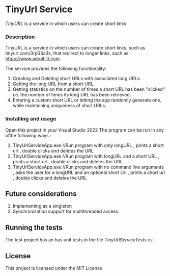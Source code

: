# TinyUrl Service 

*TinyURL* is a service in which users can create short links

### Description

TinyURL is a service in which users can create short links, such as tinyurl.com/3rp36a3s, that redirect to longer links, such as https://www.adroit-tt.com.

The service provides the following functionality: 

1. Creating and Deleting short URLs with associated long URLs.
2. Getting the long URL from a short URL.
3. Getting statistics on the number of times a short URL has been "clicked" i.e. the number of times its long URL has been retrieved.
4. Entering a custom short URL or letting the app randomly generate one, while maintaining uniqueness of short URLs.


### Installing and usage 

Open this project in your Visual Studio 2022 
The program can be run in any ofthe following ways :
1. TinyUrlServiceApp.exe <LongUrl>  //Run program with only longURL , prints a short url , double clicks and deletes the URL  
2. TinyUrlServiceApp.exe <LongUrl>  <ShortUrl> //Run program with  longURL  and a short URL , prints a short url , double clicks and deletes the URL
3. TinyUrlServiceApp.exe //Run program with no command line arguments , asks the user for a longURL and an optional short Url  , prints a short url , double clicks and deletes the URL


## Future considerations
1. Implementing as a singleton
2. Synchronization support for multithreaded access


## Running the tests

The test project has an has unit tests in the file *TinyUrlServiceTests.cs* 

## License

This project is licensed under the MIT License 
